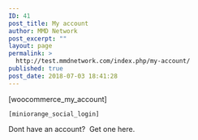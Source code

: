 ```yaml
---
ID: 41
post_title: My account
author: MMD Network
post_excerpt: ""
layout: page
permalink: >
  http://test.mmdnetwork.com/index.php/my-account/
published: true
post_date: 2018-07-03 18:41:28
---
```

[woocommerce_my_account]

<code>[miniorange_social_login]</code>

Dont have an account?  Get one here.